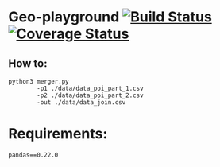 # Geo-playground [![Build Status](https://travis-ci.org/valeriocos/geo-playground.svg?branch=master)](https://travis-ci.org/valeriocos/geo-playground)[![Coverage Status](https://coveralls.io/repos/github/valeriocos/geo-playground/badge.svg?branch=master)](https://coveralls.io/github/valeriocos/geo-playground?branch=master)

## How to:

```
python3 merger.py 
        -p1 ./data/data_poi_part_1.csv 
        -p2 ./data/data_poi_part_2.csv
        -out ./data/data_join.csv
```

# Requirements:
```
pandas==0.22.0
```